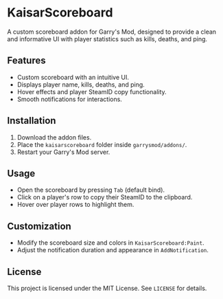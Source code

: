 # KaisarScoreboard

A custom scoreboard addon for Garry's Mod, designed to provide a clean and informative UI with player statistics such as kills, deaths, and ping.

## Features
- Custom scoreboard with an intuitive UI.
- Displays player name, kills, deaths, and ping.
- Hover effects and player SteamID copy functionality.
- Smooth notifications for interactions.

## Installation
1. Download the addon files.
2. Place the `kaisarscoreboard` folder inside `garrysmod/addons/`.
3. Restart your Garry's Mod server.

## Usage
- Open the scoreboard by pressing `Tab` (default bind).
- Click on a player's row to copy their SteamID to the clipboard.
- Hover over player rows to highlight them.

## Customization
- Modify the scoreboard size and colors in `KaisarScoreboard:Paint`.
- Adjust the notification duration and appearance in `AddNotification`.

## License
This project is licensed under the MIT License. See `LICENSE` for details.

